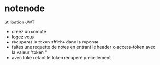 # notenode

utilisation JWT 

* creez un compte 
* logez vous 
* recuperez le token affiché dans la reponse 
* faites une requette de notes en entrant le header x-access-token avec la valeur "token "
* avec token etant le token recuperé precedement
